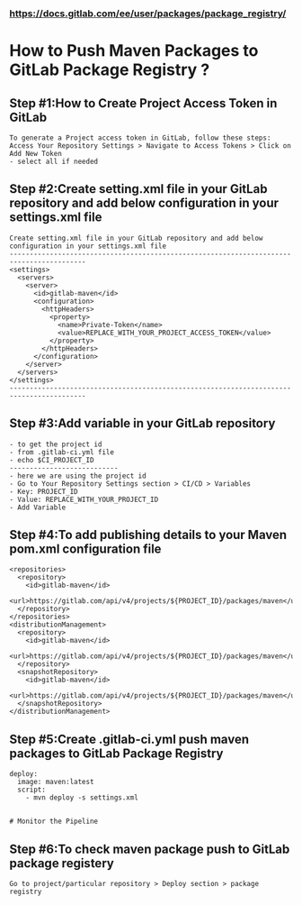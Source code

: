 ### https://docs.gitlab.com/ee/user/packages/package_registry/


# How to Push Maven Packages to GitLab Package Registry ?
## Step #1:How to Create Project Access Token in GitLab
```
To generate a Project access token in GitLab, follow these steps: Access Your Repository Settings > Navigate to Access Tokens > Click on Add New Token
- select all if needed
```
## Step #2:Create setting.xml file in your GitLab repository and add below configuration in your settings.xml file
```
Create setting.xml file in your GitLab repository and add below configuration in your settings.xml file
-----------------------------------------------------------------------------------------
<settings>
  <servers>
    <server>
      <id>gitlab-maven</id>
      <configuration>
        <httpHeaders>
          <property>
            <name>Private-Token</name>
            <value>REPLACE_WITH_YOUR_PROJECT_ACCESS_TOKEN</value>
          </property>
        </httpHeaders>
      </configuration>
    </server>
  </servers>
</settings>
-----------------------------------------------------------------------------------------
```
## Step #3:Add variable in your GitLab repository
```
- to get the project id 
- from .gitlab-ci.yml file
- echo $CI_PROJECT_ID
---------------------------
- here we are using the project id
- Go to Your Repository Settings section > CI/CD > Variables
- Key: PROJECT_ID
- Value: REPLACE_WITH_YOUR_PROJECT_ID
- Add Variable
```
## Step #4:To add publishing details to your Maven pom.xml configuration file
```
<repositories>
  <repository>
    <id>gitlab-maven</id>
    <url>https://gitlab.com/api/v4/projects/${PROJECT_ID}/packages/maven</url>
  </repository>
</repositories>
<distributionManagement>
  <repository>
    <id>gitlab-maven</id>
    <url>https://gitlab.com/api/v4/projects/${PROJECT_ID}/packages/maven</url>
  </repository>
  <snapshotRepository>
    <id>gitlab-maven</id>
    <url>https://gitlab.com/api/v4/projects/${PROJECT_ID}/packages/maven</url>
  </snapshotRepository>
</distributionManagement>
```
## Step #5:Create .gitlab-ci.yml push maven packages to GitLab Package Registry
```
deploy:
  image: maven:latest
  script:
    - mvn deploy -s settings.xml


# Monitor the Pipeline
```
## Step #6:To check maven package push to GitLab package registery
```
Go to project/particular repository > Deploy section > package registry

```

